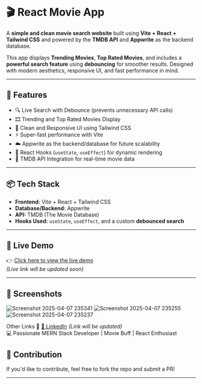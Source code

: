 # 🎬 React Movie App

A **simple and clean movie search website** built using **Vite + React + Tailwind CSS** and powered by the **TMDB API** and **Appwrite** as the backend database.

This app displays **Trending Movies**, **Top Rated Movies**, and includes a **powerful search feature** using **debouncing** for smoother results. Designed with modern aesthetics, responsive UI, and fast performance in mind.

---

## 🚀 Features

- 🔍 Live Search with Debounce (prevents unnecessary API calls)
- 🎞️ Trending and Top Rated Movies Display
- 🎨 Clean and Responsive UI using Tailwind CSS
- ⚡ Super-fast performance with Vite
- ☁️ Appwrite as the backend/database for future scalability
- 🔄 React Hooks (`useState`, `useEffect`) for dynamic rendering
- 🔌 TMDB API Integration for real-time movie data

---

## 📦 Tech Stack

- **Frontend:** Vite + React + Tailwind CSS
- **Database/Backend:** Appwrite
- **API:** TMDB (The Movie Database)
- **Hooks Used:** `useState`, `useEffect`, and a custom **debounced search**

---

## 🔗 Live Demo

👉 [Click here to view the live demo](#)  
*(Live link will be updated soon)*

---

## 📸 Screenshots
![Screenshot 2025-04-07 235341](https://github.com/user-attachments/assets/cc431979-bfd0-46d0-aed2-b6993a571b85)
![Screenshot 2025-04-07 235255](https://github.com/user-attachments/assets/0a4fac1a-a9a9-4f9e-b84f-04edd5897db8)
![Screenshot 2025-04-07 235237](https://github.com/user-attachments/assets/bdc69509-bc70-48be-a7e5-587bd9d67932)




Other Links 🔗
[🔗 LinkedIn](#) *(Link will be updated)*  
💻 Passionate MERN Stack Developer | Movie Buff | React Enthusiast  




## 🙌 Contribution

If you'd like to contribute, feel free to fork the repo and submit a PR!

---

